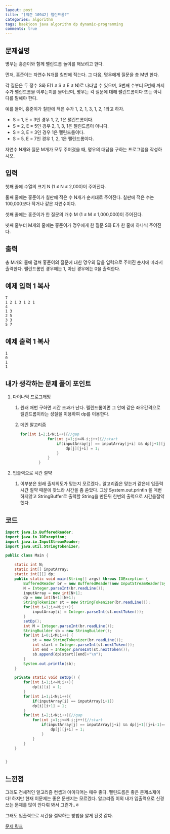 ```yaml
---
layout: post
title: "[백준 10942] 펠린드롬?"
categories: algorithm
tags: baekjoon java algorithm dp dynamic-programming
comments: true
---
```


## 문제설명

명우는 홍준이와 함께 팰린드롬 놀이를 해보려고 한다.

먼저, 홍준이는 자연수 N개를 칠판에 적는다. 그 다음, 명우에게 질문을 총 M번 한다.

각 질문은 두 정수 S와 E(1 ≤ S ≤ E ≤ N)로 나타낼 수 있으며, S번째 수부터 E번째 까지 수가 팰린드롬을 이루는지를 물어보며, 명우는 각 질문에 대해 팰린드롬이다 또는 아니다를 말해야 한다.

예를 들어, 홍준이가 칠판에 적은 수가 1, 2, 1, 3, 1, 2, 1라고 하자.

- S = 1, E = 3인 경우 1, 2, 1은 팰린드롬이다.
- S = 2, E = 5인 경우 2, 1, 3, 1은 팰린드롬이 아니다.
- S = 3, E = 3인 경우 1은 팰린드롬이다.
- S = 5, E = 7인 경우 1, 2, 1은 팰린드롬이다.

자연수 N개와 질문 M개가 모두 주어졌을 때, 명우의 대답을 구하는 프로그램을 작성하시오.

## 입력

첫째 줄에 수열의 크기 N (1 ≤ N ≤ 2,000)이 주어진다.

둘째 줄에는 홍준이가 칠판에 적은 수 N개가 순서대로 주어진다. 칠판에 적은 수는 100,000보다 작거나 같은 자연수이다.

셋째 줄에는 홍준이가 한 질문의 개수 M (1 ≤ M ≤ 1,000,000)이 주어진다.

넷째 줄부터 M개의 줄에는 홍준이가 명우에게 한 질문 S와 E가 한 줄에 하나씩 주어진다.

## 출력

총 M개의 줄에 걸쳐 홍준이의 질문에 대한 명우의 답을 입력으로 주어진 순서에 따라서 출력한다. 팰린드롬인 경우에는 1, 아닌 경우에는 0을 출력한다.

## 예제 입력 1 복사

```
7
1 2 1 3 1 2 1
4
1 3
2 5
3 3
5 7
```

## 예제 출력 1 복사

```
1
0
1
1
```

## 내가 생각하는 문제 풀이 포인트

1. 다이나믹 프로그래밍

   1. 원래 매번 구하면 시간 초과가 난다. 펠린드롬이면 그 안에 같은 좌우간격으로 펠린드롬이라는 성질을 이용하여 dp를 이용한다.

   2. 메인 알고리즘 

      ~~~java
      for(int i=2;i<N;i++){//gap
                  for(int j=1;j<=N-i;j++){//start
                      if(inputArray[j] == inputArray[j+i] && dp[j+1][j+i-1]==1){
                          dp[j][j+i] = 1;
                      }
                  }
              }
      ~~~

2. 입출력으로 시간 절약

   1. 이부분은 원래 출제의도가 맞는지 모르겠다.. 알고리즘은 맞는거 같은데 입출력 시간 절약 때문에 찾느라 시간을 좀 쏟았다. 그냥 System.out.println 을 매번하지않고 StringBuffer로 출력할 String을 만든뒤 한번의 출력으로 시간을절약했다.



## 코드

~~~java
import java.io.BufferedReader;
import java.io.IOException;
import java.io.InputStreamReader;
import java.util.StringTokenizer;

public class Main {

    static int N;
    static int[] inputArray;
    static int[][] dp;
    public static void main(String[] args) throws IOException {
        BufferedReader br = new BufferedReader(new InputStreamReader(System.in));
        N = Integer.parseInt(br.readLine());
        inputArray = new int[N+1];
        dp = new int[N+1][N+1];
        StringTokenizer st = new StringTokenizer(br.readLine());
        for(int i=1;i<=N;i++){
            inputArray[i] = Integer.parseInt(st.nextToken());
        }
        setDp();
        int M = Integer.parseInt(br.readLine());
        StringBuilder sb = new StringBuilder();
        for(int i=0;i<M;i++) {
            st = new StringTokenizer(br.readLine());
            int start = Integer.parseInt(st.nextToken());
            int end = Integer.parseInt(st.nextToken());
            sb.append(dp[start][end]+"\n");
        }
        System.out.println(sb);
    }

    private static void setDp() {
        for(int i=1;i<=N;i++){
            dp[i][i] = 1;
        }
        for(int i=1;i<N;i++){
            if(inputArray[i] == inputArray[i+1])
            dp[i][i+1] = 1;
        }
        for(int i=2;i<N;i++){//gap
            for(int j=1;j<=N-i;j++){//start
                if(inputArray[j] == inputArray[j+i] && dp[j+1][j+i-1]==1){
                    dp[j][j+i] = 1;
                }
            }
        }
    }


}
~~~



## 느낀점

 그래도 전체적인 알고리즘 컨셉과 아이디어는 매우 좋다. 펠린드롬은 좋은 문제소재이다!  하지만 현재 이문제는 좋은 문젠지는 모르겠다. 알고리즘 이외 내가 입출력으로 신경쓰는 문제를 많이 안다뤄 봐서 그런가..ㅎ 

그래도 입출력으로 시간을 절약하는 방법을 알게 된것 같다. 



[문제 링크](https://www.acmicpc.net/problem/10942)



